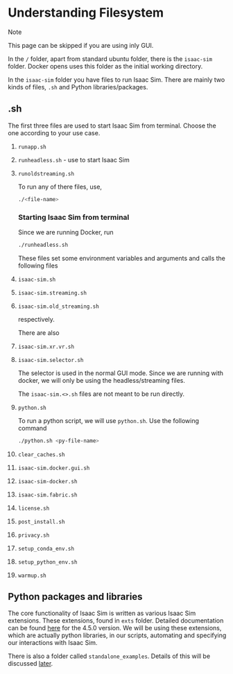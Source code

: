 # Understanding Filesystem

> [!NOTE]
> This page can be skipped if you are using inly GUI.

In the `/` folder, apart from standard ubuntu folder, there is the `isaac-sim` folder. Docker opens uses this folder as the initial working directory.

In the `isaac-sim` folder you have files to run Isaac Sim. There are mainly two kinds of files, `.sh` and Python libraries/packages. 

## .sh

The first three files are used to start Isaac Sim from terminal. Choose the one according to your use case.
1. `runapp.sh`
2. `runheadless.sh` - use to start Isaac Sim
3. `runoldstreaming.sh`

   To run any of there files, use,
   ```bash
   ./<file-name>
    ```
    ### Starting Isaac Sim from terminal
    Since we are running Docker, run
    ```bash
   ./runheadless.sh
    ```

    These files set some environment variables and arguments and calls the following files

1. `isaac-sim.sh`
2. `isaac-sim.streaming.sh`
3. `isaac-sim.old_streaming.sh`
    
    respectively.

    There are also
4. `isaac-sim.xr.vr.sh`
5. `isaac-sim.selector.sh`

    The selector is used in the normal GUI mode. Since we are running with docker, we will only be using the headless/streaming files.

    The `isaac-sim.<>.sh` files are not meant to be run directly.

6. `python.sh`

    To run a python script, we will use `python.sh`. Use the following command
    ```bash
    ./python.sh <py-file-name>

7. `clear_caches.sh`
8. `isaac-sim.docker.gui.sh`
9. `isaac-sim-docker.sh`
10. `isaac-sim.fabric.sh`
11. `license.sh`
12. `post_install.sh`
13. `privacy.sh`
14. `setup_conda_env.sh`
15. `setup_python_env.sh`
16. `warmup.sh`

## Python packages and libraries

The core functionality of Isaac Sim is written as various Isaac Sim extensions. These extensions, found in `exts` folder. Detailed documentation can be found [here](https://docs.isaacsim.omniverse.nvidia.com/4.5.0/py/index.html) for the 4.5.0 version. We will be using these extensions, which are actually python libraries, in our scripts, automating and specifying our interactions with Isaac Sim.

There is also a folder called `standalone_examples`. Details of this will be discussed [later](./standalone_python/standalone_python.md).

